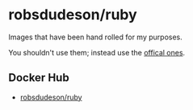 # robsdudeson/ruby

Images that have been hand rolled for my purposes.

You shouldn't use them; instead use the [offical ones](https://hub.docker.com/_/ruby).

## Docker Hub

- [robsdudeson/ruby](https://hub.docker.com/repository/docker/robsdudeson/ruby)
